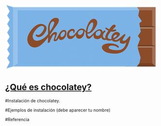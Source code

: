 ![chocolatey-1.png](https://github.com/kikelopser/tarea-chocolatey/blob/main/chocolatey-1.png)

# [¿Qué es chocolatey?](https://github.com/kikelopser/tarea-chocolatey/blob/main/explicacion.md)
#Instalación de chocolatey.

#Ejemplos de instalación (debe aparecer tu nombre)

#Referencia
